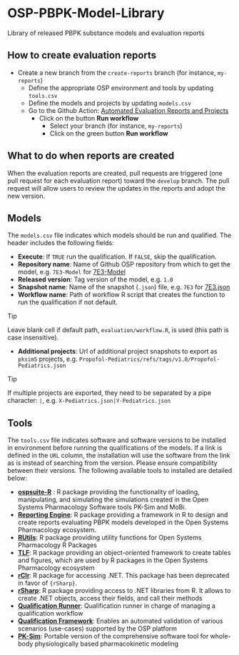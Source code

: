 # OSP-PBPK-Model-Library

Library of released PBPK substance models and evaluation reports

## How to create evaluation reports

- Create a new branch from the `create-reports` branch (for instance, `my-reports`)
  - Define the appropriate OSP environment and tools by updating `tools.csv`
  - Define the models and projects by updating `models.csv`
  - Go to the Github Action: [Automated Evaluation Reports and Projects](https://github.com/Open-Systems-Pharmacology/OSP-PBPK-Model-Library/actions/workflows/create-reports.yaml)
    - Click on the button __Run workflow__ 
      - Select your branch (for instance, `my-reports`)
      - Click on the green button __Run workflow__ 
  
## What to do when reports are created

When the evaluation reports are created, pull requests are triggered (one pull request for each evaluation report) toward the `develop` branch.
The pull request will allow users to review the updates in the reports and adopt the new version.

## Models

The `models.csv` file indicates which models should be run and qualified.
The header includes the following fields:

- __Execute__: If `TRUE` run the qualification. If `FALSE`, skip the qualification.
- __Repository name__: Name of Github OSP repository from which to get the model, e.g. `7E3-Model` for [7E3-Model](https://github.com/Open-Systems-Pharmacology/7E3-Model)
- __Released version__: Tag version of the model, e.g. `1.0`
- __Snapshot name__: Name of the snapshot (`.json`) file, e.g. `7E3` for [7E3.json](https://github.com/Open-Systems-Pharmacology/7E3-Model/blob/master/7E3.json)
- __Workflow name__: Path of workflow R script that creates the function to run the qualification if not default.
> [!TIP]
> Leave blank cell if default path, `evaluation/workflow.R`, is used (this path is case insensitive). 
- __Additional projects__: Url of additional project snapshots to export as `pksim5` projects, e.g. `Propofol-Pediatrics/refs/tags/v1.0/Propofol-Pediatrics.json`
> [!TIP]
> If multiple projects are exported, they need to be separated by a pipe character: `|`, e.g. `X-Pediatrics.json|Y-Pediatrics.json`

## Tools 

The `tools.csv` file indicates software and software versions to be installed in environment before running the qualifications of the models.
If a link is defined in the `URL` column, the installation will use the software from the link as is instead of searching from the version.
Please ensure compatibility between their versions.
The following available tools to installed are detailed below:

- [__ospsuite-R__](https://www.open-systems-pharmacology.org/OSPSuite-R/) : R package providing the functionality of loading, manipulating, and simulating the simulations created in the Open Systems Pharmacology Software tools PK-Sim and MoBi.
- [__Reporting Engine__](https://www.open-systems-pharmacology.org/OSPSuite.ReportingEngine/): R package providing a framework in R to design and create reports evaluating PBPK models developed in the Open Systems Pharmacology ecosystem.
- [__RUtils__](https://www.open-systems-pharmacology.org/OSPSuite.RUtils/): R package providing utility functions for Open Systems Pharmacology R Packages
- [__TLF__](https://www.open-systems-pharmacology.org/TLF-Library/): R package providing an object-oriented framework to create tables and figures, which are used by R packages in the Open Systems Pharmacology ecosystem
- [__rClr__](https://github.com/Open-Systems-Pharmacology/rClr): R package for accessing .NET. This package has been deprecated in favor of `{rSharp}`.
- [__rSharp__](https://www.open-systems-pharmacology.org/rSharp/): R package providing access to .NET libraries from R. It allows to create .NET objects, access their fields, and call their methods
- [__Qualification Runner__](https://github.com/Open-Systems-Pharmacology/QualificationRunner): Qualification runner in charge of managing a qualification workflow
- [__Qualification Framework__](https://docs.open-systems-pharmacology.org/shared-tools-and-example-workflows/qualification): Enables an automated validation of various scenarios (use-cases) supported by the OSP platform
- [__PK-Sim__](https://github.com/Open-Systems-Pharmacology/PK-Sim): Portable version of the comprehensive software tool for whole-body physiologically based pharmacokinetic modeling
